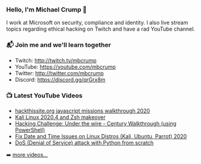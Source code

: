 ### Hello, I'm Michael Crump 👋

I work at Microsoft on security, compliance and identity. I also live stream topics regarding ethical hacking on Twitch and have a rad YouTube channel. 

### 📬 Join me and we'll learn together

- Twitch: http://twitch.tv/mbcrump
- YouTube: https://youtube.com/mbcrump
- Twitter: http://twitter.com/mbcrump
- Discord: https://discord.gg/qrGrx8m

### 📺 Latest YouTube Videos

<!-- YOUTUBE:START -->
- [hackthissite.org javascript missions walkthrough 2020](https://www.youtube.com/watch?v=s0mdTi2IIiA)
- [Kali Linux 2020.4 and Zsh makeover](https://www.youtube.com/watch?v=mQGYePYXWVo)
- [Hacking Challenge: Under the wire - Century Walkthrough (using PowerShell)](https://www.youtube.com/watch?v=UXCc3WQNVQ0)
- [Fix Date and Time Issues on Linux Distros (Kali, Ubuntu, Parrot) 2020](https://www.youtube.com/watch?v=tG3YKVb8FCU)
- [DoS  (Denial of Service) attack with Python from scratch](https://www.youtube.com/watch?v=l2uUeXsMsF4)
<!-- YOUTUBE:END -->

➡️ [more videos...](https://youtube.com/mbcrump)

